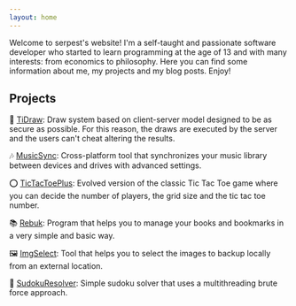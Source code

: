 ```yaml
---
layout: home
---
```


Welcome to serpest's website! I'm a self-taught and passionate software developer who started to learn programming at the age of 13 and with many interests: from economics to philosophy. Here you can find some information about me, my projects and my blog posts. Enjoy!

## Projects
🏅 [TiDraw](https://github.com/serpest/TiDraw): Draw system based on client-server model designed to be as secure as possible. For this reason, the draws are executed by the server and the users can't cheat altering the results.

🎶 [MusicSync](https://github.com/serpest/MusicSync): Cross-platform tool that synchronizes your music library between devices and drives with advanced settings.

⭕ [TicTacToePlus](https://github.com/serpest/TicTacToePlus): Evolved version of the classic Tic Tac Toe game where you can decide the number of players, the grid size and the tic tac toe number.

📚 [Rebuk](https://github.com/serpest/Rebuk): Program that helps you to manage your books and bookmarks in a very simple and basic way.

🖼 [ImgSelect](https://github.com/serpest/ImgSelect): Tool that helps you to select the images to backup locally from an external location.

🔢 [SudokuResolver](https://github.com/serpest/SudokuResolver): Simple sudoku solver that uses a multithreading brute force approach.
